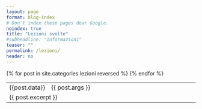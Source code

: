 ```yaml
---
layout: page
format: blog-index
# Don't index these pages dear Google.
noindex: true
title: "Lezioni svolte"
#subheadline: "Informazioni"
teaser: ""
permalink: /lezioni/
header: no
---
```

<posts>
        <table>
            {% for post in site.categories.lezioni reversed %}
            <tr>
                <td width="15%" class='date'>{{post.data}}</td>  
                <td>{{ post.args }}</td>
            </tr>
            <tr>
                <td colspan='2'>
                {{ post.excerpt }}
                </td>
            </tr>
    	{% endfor %}
        </table>
</posts>



